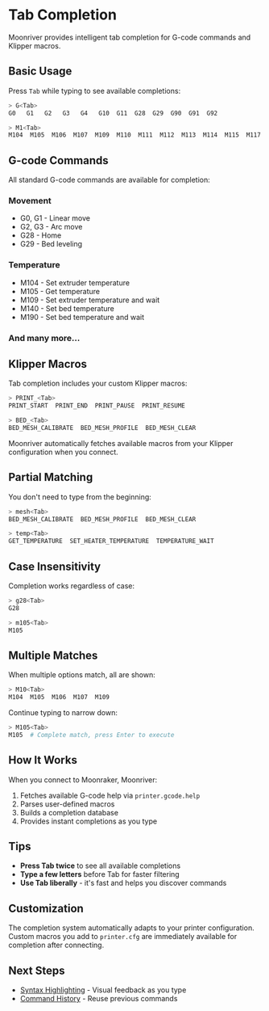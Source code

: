 # Tab Completion

Moonriver provides intelligent tab completion for G-code commands and Klipper macros.

## Basic Usage

Press `Tab` while typing to see available completions:

```bash
> G<Tab>
G0   G1   G2   G3   G4   G10  G11  G28  G29  G90  G91  G92

> M1<Tab>
M104  M105  M106  M107  M109  M110  M111  M112  M113  M114  M115  M117  M118  M119  M120  M121
```

## G-code Commands

All standard G-code commands are available for completion:

### Movement
- G0, G1 - Linear move
- G2, G3 - Arc move
- G28 - Home
- G29 - Bed leveling

### Temperature
- M104 - Set extruder temperature
- M105 - Get temperature
- M109 - Set extruder temperature and wait
- M140 - Set bed temperature
- M190 - Set bed temperature and wait

### And many more...

## Klipper Macros

Tab completion includes your custom Klipper macros:

```bash
> PRINT_<Tab>
PRINT_START  PRINT_END  PRINT_PAUSE  PRINT_RESUME

> BED_<Tab>
BED_MESH_CALIBRATE  BED_MESH_PROFILE  BED_MESH_CLEAR
```

Moonriver automatically fetches available macros from your Klipper configuration when you connect.

## Partial Matching

You don't need to type from the beginning:

```bash
> mesh<Tab>
BED_MESH_CALIBRATE  BED_MESH_PROFILE  BED_MESH_CLEAR

> temp<Tab>
GET_TEMPERATURE  SET_HEATER_TEMPERATURE  TEMPERATURE_WAIT
```

## Case Insensitivity

Completion works regardless of case:

```bash
> g28<Tab>
G28

> m105<Tab>
M105
```

## Multiple Matches

When multiple options match, all are shown:

```bash
> M10<Tab>
M104  M105  M106  M107  M109
```

Continue typing to narrow down:

```bash
> M105<Tab>
M105  # Complete match, press Enter to execute
```

## How It Works

When you connect to Moonraker, Moonriver:

1. Fetches available G-code help via `printer.gcode.help`
2. Parses user-defined macros
3. Builds a completion database
4. Provides instant completions as you type

## Tips

- **Press Tab twice** to see all available completions
- **Type a few letters** before Tab for faster filtering
- **Use Tab liberally** - it's fast and helps you discover commands

## Customization

The completion system automatically adapts to your printer configuration. Custom macros you add to `printer.cfg` are immediately available for completion after connecting.

## Next Steps

- [Syntax Highlighting](/features/syntax-highlighting) - Visual feedback as you type
- [Command History](/features/command-history) - Reuse previous commands
